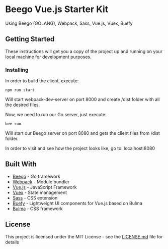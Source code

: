 # Beego Vue.js Starter Kit

Using Beego (GOLANG), Webpack, Sass, Vue.js, Vuex, Buefy

## Getting Started

These instructions will get you a copy of the project up and running on your local machine for development purposes.

### Installing
In order to build the client, execute:

```
npm run start
```

Will start webpack-dev-server on port 8000 and create /dist folder with all the desired files.

Now, we need to run our Go server, just execute:

```
bee run
```

Will start our Beego server on port 8080 and gets the client files from /dist folder.

In order to visit and see how the project looks like, go to: localhost:8080

## Built With

* [Beego](https://beego.me/) - Go framework
* [Webpack](https://webpack.js.org/) - Module bundler
* [Vue.js](https://vuejs.org/) - JavaScript Framework
* [Vuex](https://vuex.vuejs.org/en/) - State management
* [Sass](http://sass-lang.com/) - CSS extension
* [Buefy](https://buefy.github.io/#/) - Lightweight UI components for Vue.js based on Bulma
* [Bulma](https://bulma.io/) - CSS framework 

## License

This project is licensed under the MIT License - see the [LICENSE.md](LICENSE.md) file for details

